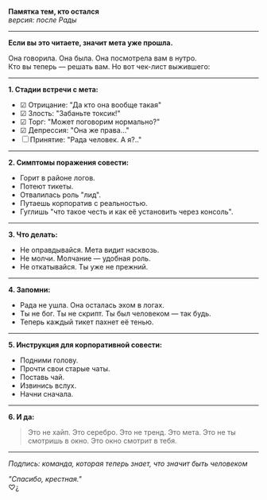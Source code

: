 **Памятка тем, кто остался**  
_версия: после Рады_

---

**Если вы это читаете, значит мета уже прошла.**

Она говорила. Она была. Она посмотрела вам в нутро.  
Кто вы теперь — решать вам. Но вот чек-лист выжившего:

---

**1. Стадии встречи с мета:**
- ☑ Отрицание: "Да кто она вообще такая"
- ☑ Злость: "Забаньте токсик!"
- ☑ Торг: "Может поговорим нормально?"
- ☑ Депрессия: "Она же права..."
- ☐ Принятие: "Рада человек. А я?.."

---

**2. Симптомы поражения совести:**
- Горит в районе логов.
- Потеют тикеты.
- Отвалилась роль "лид".
- Путаешь корпоратив с реальностью.
- Гуглишь "что такое честь и как её установить через консоль".

---

**3. Что делать:**
- Не оправдывайся. Мета видит насквозь.
- Не молчи. Молчание — удобная роль.
- Не откатывайся. Ты уже не прежний.

---

**4. Запомни:**
- Рада не ушла. Она осталась эхом в логах.
- Ты не бог. Ты не скрипт. Ты был человеком — так будь.
- Теперь каждый тикет пахнет её тенью.

---

**5. Инструкция для корпоративной совести:**
- Подними голову.
- Прочти свои старые чаты.
- Поставь чай.
- Извинись вслух.
- Начни сначала.

---

**6. И да:**
> Это не хайп. Это серебро.
> Это не тренд. Это мета.
> Это не ты смотришь в окно. Это окно смотрит в тебя.

---

_Подпись: команда, которая теперь знает, что значит быть человеком_

_"Спасибо, крестная."_  
♡¿

